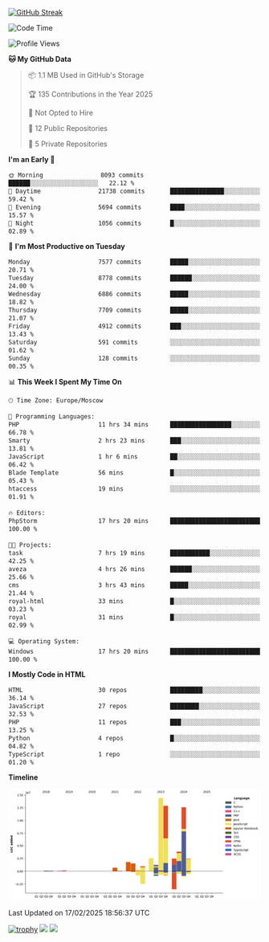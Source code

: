[![GitHub Streak](https://github-readme-streak-stats.herokuapp.com/?user=yogik10)](https://git.io/streak-stats)
<!--START_SECTION:waka-->
![Code Time](http://img.shields.io/badge/Code%20Time-1%2C147%20hrs%2011%20mins-blue)

![Profile Views](http://img.shields.io/badge/Profile%20Views-0-blue)

**🐱 My GitHub Data** 

> 📦 1.1 MB Used in GitHub's Storage 
 > 
> 🏆 135 Contributions in the Year 2025
 > 
> 🚫 Not Opted to Hire
 > 
> 📜 12 Public Repositories 
 > 
> 🔑 5 Private Repositories 
 > 
**I'm an Early 🐤** 

```text
🌞 Morning                8093 commits        ██████░░░░░░░░░░░░░░░░░░░   22.12 % 
🌆 Daytime                21738 commits       ███████████████░░░░░░░░░░   59.42 % 
🌃 Evening                5694 commits        ████░░░░░░░░░░░░░░░░░░░░░   15.57 % 
🌙 Night                  1056 commits        █░░░░░░░░░░░░░░░░░░░░░░░░   02.89 % 
```
📅 **I'm Most Productive on Tuesday** 

```text
Monday                   7577 commits        █████░░░░░░░░░░░░░░░░░░░░   20.71 % 
Tuesday                  8778 commits        ██████░░░░░░░░░░░░░░░░░░░   24.00 % 
Wednesday                6886 commits        █████░░░░░░░░░░░░░░░░░░░░   18.82 % 
Thursday                 7709 commits        █████░░░░░░░░░░░░░░░░░░░░   21.07 % 
Friday                   4912 commits        ███░░░░░░░░░░░░░░░░░░░░░░   13.43 % 
Saturday                 591 commits         ░░░░░░░░░░░░░░░░░░░░░░░░░   01.62 % 
Sunday                   128 commits         ░░░░░░░░░░░░░░░░░░░░░░░░░   00.35 % 
```


📊 **This Week I Spent My Time On** 

```text
🕑︎ Time Zone: Europe/Moscow

💬 Programming Languages: 
PHP                      11 hrs 34 mins      █████████████████░░░░░░░░   66.78 % 
Smarty                   2 hrs 23 mins       ███░░░░░░░░░░░░░░░░░░░░░░   13.81 % 
JavaScript               1 hr 6 mins         ██░░░░░░░░░░░░░░░░░░░░░░░   06.42 % 
Blade Template           56 mins             █░░░░░░░░░░░░░░░░░░░░░░░░   05.43 % 
htaccess                 19 mins             ░░░░░░░░░░░░░░░░░░░░░░░░░   01.91 % 

🔥 Editors: 
PhpStorm                 17 hrs 20 mins      █████████████████████████   100.00 % 

🐱‍💻 Projects: 
task                     7 hrs 19 mins       ███████████░░░░░░░░░░░░░░   42.25 % 
aveza                    4 hrs 26 mins       ██████░░░░░░░░░░░░░░░░░░░   25.66 % 
cms                      3 hrs 43 mins       █████░░░░░░░░░░░░░░░░░░░░   21.44 % 
royal-html               33 mins             █░░░░░░░░░░░░░░░░░░░░░░░░   03.23 % 
royal                    31 mins             █░░░░░░░░░░░░░░░░░░░░░░░░   02.99 % 

💻 Operating System: 
Windows                  17 hrs 20 mins      █████████████████████████   100.00 % 
```

**I Mostly Code in HTML** 

```text
HTML                     30 repos            █████████░░░░░░░░░░░░░░░░   36.14 % 
JavaScript               27 repos            ████████░░░░░░░░░░░░░░░░░   32.53 % 
PHP                      11 repos            ███░░░░░░░░░░░░░░░░░░░░░░   13.25 % 
Python                   4 repos             █░░░░░░░░░░░░░░░░░░░░░░░░   04.82 % 
TypeScript               1 repo              ░░░░░░░░░░░░░░░░░░░░░░░░░   01.20 % 
```



**Timeline**

![Lines of Code chart](https://raw.githubusercontent.com/Yogik10/Yogik10/main/assets/bar_graph.png)


 Last Updated on 17/02/2025 18:56:37 UTC
<!--END_SECTION:waka-->
[![trophy](https://github-profile-trophy.vercel.app/?username=yogik10)](https://github.com/ryo-ma/github-profile-trophy)
![](https://github-profile-summary-cards.vercel.app/api/cards/profile-details?username=yogik10&theme=solarized_dark)
![](https://github-profile-summary-cards.vercel.app/api/cards/most-commit-language?username=yogik10&theme=solarized_dark)



